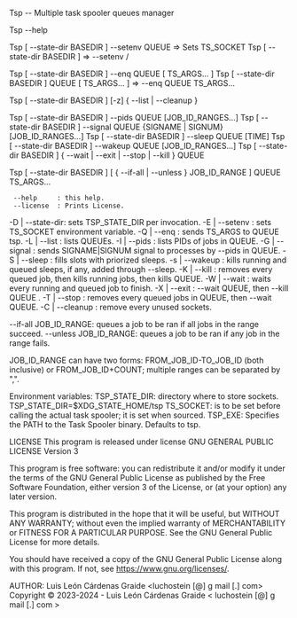  Tsp -- Multiple task spooler queues manager

Tsp --help

Tsp [ --state-dir BASEDIR ] --setenv QUEUE => Sets TS_SOCKET
Tsp [ --state-dir BASEDIR ] => --setenv /

Tsp [ --state-dir BASEDIR ] --enq QUEUE [ TS_ARGS... ]
Tsp [ --state-dir BASEDIR ] QUEUE [ TS_ARGS... ] => --enq QUEUE TS_ARGS...

Tsp [ --state-dir BASEDIR ] [-z] { --list | --cleanup }

Tsp [ --state-dir BASEDIR ] --pids   QUEUE                    [JOB_ID_RANGES...]
Tsp [ --state-dir BASEDIR ] --signal QUEUE {SIGNAME | SIGNUM} [JOB_ID_RANGES...]
Tsp [ --state-dir BASEDIR ] --sleep  QUEUE [TIME]
Tsp [ --state-dir BASEDIR ] --wakeup QUEUE                    [JOB_ID_RANGES...]
Tsp [ --state-dir BASEDIR ] { --wait | --exit | --stop | --kill } QUEUE

Tsp [ --state-dir BASEDIR ] [ { --if-all | --unless } JOB_ID_RANGE ] QUEUE TS_ARGS...

     --help     : this help.
     --license  : Prints License.
-D | --state-dir: sets TSP_STATE_DIR per invocation.
-E | --setenv   : sets TS_SOCKET environment variable.
-Q | --enq      : sends TS_ARGS to QUEUE tsp.
-L | --list     : lists QUEUEs.
-I | --pids     : lists PIDs of jobs in QUEUE.
-G | --signal   : sends SIGNAME|SIGNUM signal to processes by --pids in QUEUE.
-S | --sleep    : fills slots with priorized sleeps.
-s | --wakeup   : kills running and queued sleeps, if any, added through --sleep.
-K | --kill     : removes every queued job, then kills running jobs, then kills QUEUE.
-W | --wait     : waits every running and queued job to finish.
-X | --exit     : --wait QUEUE, then --kill QUEUE .
-T | --stop     : removes every queued jobs in QUEUE, then --wait QUEUE.
-C | --cleanup  : remove every unused sockets.


--if-all JOB_ID_RANGE: queues a job to be ran if all jobs in the range succeed.
--unless JOB_ID_RANGE: queues a job to be ran if any job in the range fails.

JOB_ID_RANGE can have two forms: FROM_JOB_ID-TO_JOB_ID (both inclusive) or FROM_JOB_ID+COUNT; multiple ranges can be separated by ",".

Environment variables:
TSP_STATE_DIR: directory where to store sockets.
TSP_STATE_DIR=$XDG_STATE_HOME/tsp
TS_SOCKET: is to be set before calling the actual task spooler; it is set when sourced.
TSP_EXE: Specifies the PATH to the Task Spooler binary. Defaults to tsp.


LICENSE
This program is released under license GNU GENERAL PUBLIC LICENSE Version 3

This program is free software: you can redistribute it and/or modify it under
the terms of the GNU General Public License as published by the Free Software
Foundation, either version 3 of the License, or (at your option) any later
version.

This program is distributed in the hope that it will be useful, but WITHOUT
ANY WARRANTY; without even the implied warranty of MERCHANTABILITY or FITNESS
FOR A PARTICULAR PURPOSE. See the GNU General Public License for more details.

You should have received a copy of the GNU General Public License along with
this program. If not, see <https://www.gnu.org/licenses/>.


AUTHOR: Luis León Cárdenas Graide <luchostein [@] g mail [.] com>
Copyright © 2023-2024 - Luis León Cárdenas Graide < luchostein [@] g mail [.] com >